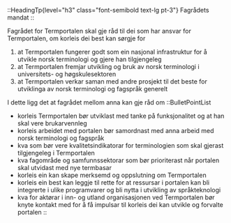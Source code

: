 ::HeadingTp{level="h3" class="font-semibold text-lg pt-3"}
Fagrådets mandat
::

Fagrådet for Termportalen skal gje råd til dei som har ansvar for
Termportalen, om korleis dei best kan sørgje for

1. at Termportalen fungerer godt som ein nasjonal infrastruktur for å utvikle norsk terminologi og gjere han tilgjengeleg
2. at Termportalen fremjar utvikling og bruk av norsk terminologi i universitets- og høgskulesektoren
3. at Termportalen verkar saman med andre prosjekt til det beste for utviklinga av norsk terminologi og fagspråk generelt

I dette ligg det at fagrådet mellom anna kan gje råd om
::BulletPointList
- korleis Termportalen bør utviklast med tanke på funksjonalitet og at han skal vere brukarvennleg
- korleis arbeidet med portalen bør samordnast med anna arbeid med norsk terminologi og fagspråk
- kva som bør vere kvalitetsindikatorar for terminologien som skal gjerast tilgjengeleg i Termportalen
- kva fagområde og samfunnssektorar som bør prioriterast når portalen skal utvidast med nye termbasar
- korleis ein kan skape merksemd og oppslutning om Termportalen
- korleis ein best kan leggje til rette for at ressursar i portalen kan bli integrerte i ulike programvarer og bli nytta i utvikling av språkteknologi
- kva for aktørar i inn- og utland organisasjonen ved Termportalen bør knyte kontakt med for å få impulsar til korleis dei kan utvikle og forvalte portalen
::

